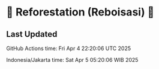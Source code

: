 
# 🌳 Reforestation (Reboisasi) 🌲

## Last Updated

GitHub Actions time: Fri Apr  4 22:20:06 UTC 2025

Indonesia/Jakarta time: Sat Apr  5 05:20:06 WIB 2025

